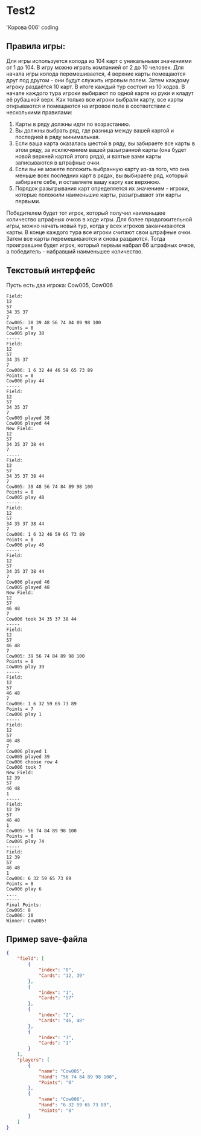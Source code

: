 # Test2
'Корова 006' coding
## Правила игры:
Для игры используется колода из 104 карт с уникальными значениями от 1 до 104. 
В игру можно играть компанией от 2 до 10 человек.
Для начала игры колода перемешивается, 4 верхние карты помещаются друг под другом - они будут служить игровым полем.
Затем каждому игроку раздаётся 10 карт. В итоге каждый тур состоит из 10 ходов.
В начале каждого тура игроки выбирают по одной карте из руки и кладут её рубашкой верх.
Как только все игроки выбрали карту, все карты открываются и помещаются на игровое поле в соответствии с несколькими правилами:
1) Карты в ряду должны идти по возрастанию.
2) Вы должны выбрать ряд, где разница между вашей картой и последней в ряду минимальная.
3) Если ваша карта оказалась шестой в ряду, вы забираете все карты в этом ряду, за исключением вашей разыгранной карты (она будет новой верхней картой этого ряда), и взятые вами карты записываются в штрафные очки.
4) Если вы не можете положить выбранную карту из-за того, что она меньше всех последних карт в рядах, вы выбираете ряд, который забираете себе, и оставляете вашу карту как верхнюю.
5) Порядок разыгрывания карт определяется их значением - игроки, которые положили наименьшие карты, разыгрывают эти карты первыми.

Победителем будет тот игрок, который получил наименьшее количество штрафных очков в ходе игры.
Для более продолжительной игры, можно начать новый тур, когда у всех игроков заканчиваются карты.
В конце каждого тура все игроки считают свои штрафные очки. Затем все карты перемешиваются и снова раздаются.
Тогда проигравшим будет игрок, который первым набрал 66 штрафных очков, а победитель - набравший наименьшее количество.

## Текстовый интерфейс
Пусть есть два игрока: Cow005, Cow006

```
Field: 
12 
57
34 35 37
7
Cow005: 38 39 48 56 74 84 89 98 100
Points = 0
Cow005 play 38
-----
Field: 
12 
57
34 35 37
7
Cow006: 1 6 32 44 46 59 65 73 89
Points = 0
Cow006 play 44
-----
Field: 
12 
57
34 35 37
7
Cow005 played 38
Cow006 played 44
New Field:
12 
57
34 35 37 38 44
7
-----
Field: 
12 
57
34 35 37 38 44
7
Cow005: 39 48 56 74 84 89 98 100
Points = 0
Cow005 play 48
-----
Field: 
12 
57
34 35 37 38 44
7
Cow006: 1 6 32 46 59 65 73 89
Points = 0
Cow006 play 46
-----
Field: 
12 
57
34 35 37 38 44
7
Cow006 played 46
Cow005 played 48
New Field:
12 
57
46 48
7
Cow006 took 34 35 37 38 44
-----
Field:
12 
57
46 48
7
Cow005: 39 56 74 84 89 98 100
Points = 0
Cow005 play 39
-----
Field:
12 
57
46 48
7
Cow006: 1 6 32 59 65 73 89
Points = 7
Cow006 play 1
-----
Field:
12 
57
46 48
7
Cow006 played 1
Cow005 played 39
Cow006 choose row 4
Cow006 took 7
New Field:
12 39
57
46 48
1
-----
Field:
12 39
57
46 48
1
Cow005: 56 74 84 89 98 100
Points = 0
Cow005 play 74
-----
Field:
12 39
57
46 48
1
Cow006: 6 32 59 65 73 89
Points = 8
Cow006 play 6
....
-----
Final Points:
Cow005: 8
Cow006: 20
Winner: Cow005!
```

## Пример save-файла
```json
{
    "field": [
        {
            "index": "0",
            "Cards": "12, 39"
        },
        {
            "index": "1",
            "Cards": "57"
        },
        {
            "index": "2",
            "Cards": "46, 48"
        },
        {
            "index": "3",
            "Cards": "1"
        }
    ],
    "players": [
        {
            "name": "Cow005",
            "Hand": "56 74 84 89 98 100",
            "Points": "0"
        },
        {
            "name": "Cow006",
            "Hand": "6 32 59 65 73 89",
            "Points": "8"
        }
    ]
}
```